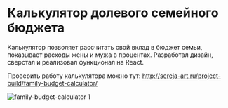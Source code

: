 # Калькулятор долевого семейного бюджета

Калькулятор позволяет рассчитать свой вклад в бюджет семьи, показывает расходы жены и мужа в процентах. 
Разработал дизайн, сверстал и реализовал функционал на React.

Проверить работу калькулятора можно тут: http://sereja-art.ru/project-build/family-budget-calculator/

![family-budget-calculator 1](https://user-images.githubusercontent.com/97092702/208442536-47b99b06-8aad-4175-977c-ffd73d9d2910.png)


